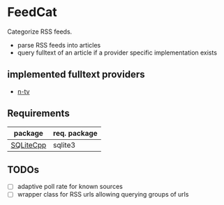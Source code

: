 # FeedCat

Categorize RSS feeds.

- parse RSS feeds into articles
- query fulltext of an article if a provider specific implementation exists 


## implemented fulltext providers
- [n-tv](https://www.n-tv.de/incoming/RSS-Feeds-von-n-tv-de-article10735026.html)

## Requirements
| package                                              | req. package |
|------------------------------------------------------| --- |
| [SQLiteCpp](https://github.com/SRombauts/SQLiteCpp/) | sqlite3 |


## TODOs
- [ ] adaptive poll rate for known sources
- [ ] wrapper class for RSS urls allowing querying groups of urls